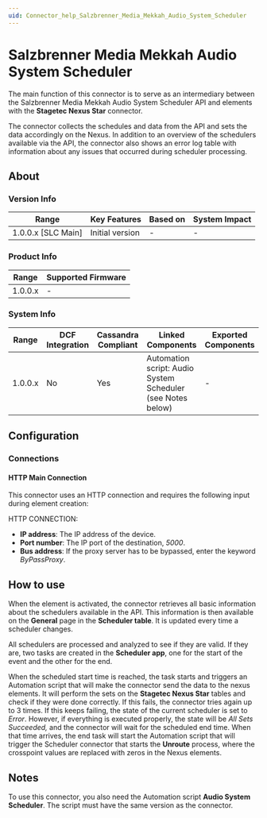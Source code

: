 ```yaml
---
uid: Connector_help_Salzbrenner_Media_Mekkah_Audio_System_Scheduler
---
```


# Salzbrenner Media Mekkah Audio System Scheduler

The main function of this connector is to serve as an intermediary between the Salzbrenner Media Mekkah Audio System Scheduler API and elements with the **Stagetec Nexus Star** connector.

The connector collects the schedules and data from the API and sets the data accordingly on the Nexus. In addition to an overview of the schedulers available via the API, the connector also shows an error log table with information about any issues that occurred during scheduler processing.

## About

### Version Info

| Range                | Key Features     | Based on     | System Impact     |
|----------------------|------------------|--------------|-------------------|
| 1.0.0.x \[SLC Main\] | Initial version  | \-           | \-                |

### Product Info

| Range     | Supported Firmware     |
|-----------|------------------------|
| 1.0.0.x   | \-                     |

### System Info

| **Range** | **DCF Integration** | **Cassandra Compliant** | **Linked Components**                                       | **Exported Components** |
|-----------|---------------------|-------------------------|-------------------------------------------------------------|-------------------------|
| 1.0.0.x   | No                  | Yes                     | Automation script: Audio System Scheduler (see Notes below) | \-                      |

## Configuration

### Connections

#### HTTP Main Connection

This connector uses an HTTP connection and requires the following input during element creation:

HTTP CONNECTION:

- **IP address**: The IP address of the device.
- **Port number**: The IP port of the destination, *5000*.
- **Bus address**: If the proxy server has to be bypassed, enter the keyword *ByPassProxy*.

## How to use

When the element is activated, the connector retrieves all basic information about the schedulers available in the API. This information is then available on the **General** page in the **Scheduler table**. It is updated every time a scheduler changes.

All schedulers are processed and analyzed to see if they are valid. If they are, two tasks are created in the **Scheduler app**, one for the start of the event and the other for the end.

When the scheduled start time is reached, the task starts and triggers an Automation script that will make the connector send the data to the nexus elements. It will perform the sets on the **Stagetec Nexus Star** tables and check if they were done correctly. If this fails, the connector tries again up to 3 times. If this keeps failing, the state of the current scheduler is set to *Error*. However, if everything is executed properly, the state will be *All Sets Succeeded,* and the connector will wait for the scheduled end time. When that time arrives, the end task will start the Automation script that will trigger the Scheduler connector that starts the **Unroute** process, where the crosspoint values are replaced with zeros in the Nexus elements.

## Notes

To use this connector, you also need the Automation script **Audio System Scheduler**. The script must have the same version as the connector.
